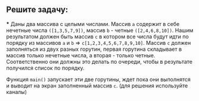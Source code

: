 ## Решите задачу:

**\*** Даны два массива с целыми числами. Массив `a` содержит в себе нечетные числа `([1,3,5,7,9])`, массив `b` - четные `([2,4,6,8,10])`. Нашим результатом должен быть массив `c` в котором все числа будут идти по порядку из массивов `a` и `b` => `c[1,2,3,4,5,6,7,8,9,10]`. Массив `c` должен заполняться из двух разных горутин, первая горутина складывает в массив только нечетные числа, а вторая - только четные. Соответственно они должны это делать по очереди, чтобы в результате получился список по порядку.

Функция `main()` запускает эти две горутины, ждет пока они выполнятся и выводит на экран заполненный массив `с`. (для решения используйте каналы)